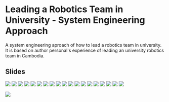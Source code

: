 # Leading a Robotics Team in University - System Engineering Approach
A system engineering aproach of how to lead a robotics team in university. 
It is based on author personal's experience of leading an university robotics team in Cambodia.

## Slides
![](./img/Slide1.png)
![](./img/Slide2.png)
![](./img/Slide3.png)
![](./img/Slide4.png)
![](./img/Slide5.png)
![](./img/Slide6.png)
![](./img/Slide7.png)
![](./img/Slide8.png)
![](./img/Slide9.png)
![](./img/Slide10.png)
![](./img/Slide11.png)
![](./img/Slide12.png)
![](./img/Slide13.png)
![](./img/Slide14.png)
![](./img/Slide15.png)
![](./img/Slide16.png)
![](./img/Slide17.png)
![](./img/Slide18.png)
![](./img/Slide19.png)
<!---![](./img/Slide20.png)--->
![](./img/Slide21.png)
